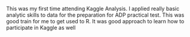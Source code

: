 This was my first time attending Kaggle Analysis.
I applied really basic analytic skills to data for the preparation for ADP practical test.
This was good train for me to get used to R.
It was good approach to learn how to participate in Kaggle as well
